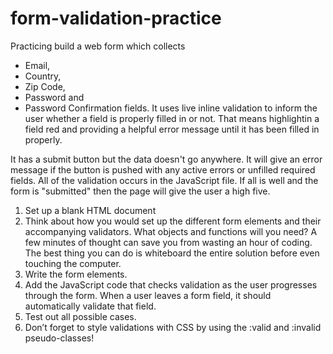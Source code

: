 # form-validation-practice

Practicing build a web form which collects

- Email,
- Country,
- Zip Code,
- Password and
- Password Confirmation fields.
  It uses live inline validation to inform the user whether a field is properly filled in or not. That means highlightin a field red and providing a helpful error message until it has been filled in properly.

It has a submit button but the data doesn't go anywhere. It will give an error message if the button is pushed with any active errors or unfilled required fields. All of the validation occurs in the JavaScript file. If all is well and the form is "submitted" then the page will give the user a high five.

1. Set up a blank HTML document
2. Think about how you would set up the different form elements and their accompanying validators. What objects and functions will you need? A few minutes of thought can save you from wasting an hour of coding. The best thing you can do is whiteboard the entire solution before even touching the computer.
3. Write the form elements.
4. Add the JavaScript code that checks validation as the user progresses through the form. When a user leaves a form field, it should automatically validate that field.
5. Test out all possible cases.
6. Don’t forget to style validations with CSS by using the :valid and :invalid pseudo-classes!
